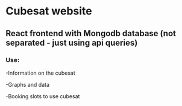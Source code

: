 # Cubesat website


## React frontend with Mongodb database (not separated - just using api queries)

### Use:

-Information on the cubesat

-Graphs and data

-Booking slots to use cubesat

